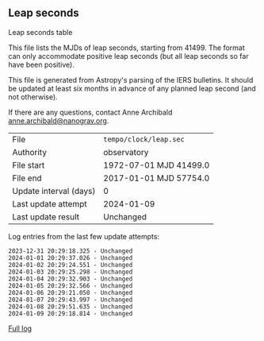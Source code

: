 
## Leap seconds

Leap seconds table

This file lists the MJDs of leap seconds, starting from 41499.
The format can only accommodate positive leap seconds (but all
leap seconds so far have been positive).

This file is generated from Astropy's parsing of the IERS
bulletins. It should be updated at least six months in advance
of any planned leap second (and not otherwise).

If there are any questions, contact Anne Archibald
<anne.archibald@nanograv.org>.

|     |     |
|:--- |:--- |
| File | `tempo/clock/leap.sec` |
| Authority | observatory |
| File start | 1972-07-01 MJD 41499.0 |
| File end | 2017-01-01 MJD 57754.0 |
| Update interval (days) | 0 |
| Last update attempt | 2024-01-09 |
| Last update result | Unchanged |

Log entries from the last few update attempts:
```
2023-12-31 20:29:18.325 - Unchanged
2024-01-01 20:29:37.026 - Unchanged
2024-01-02 20:29:24.551 - Unchanged
2024-01-03 20:29:25.298 - Unchanged
2024-01-04 20:29:32.903 - Unchanged
2024-01-05 20:29:32.566 - Unchanged
2024-01-06 20:29:21.050 - Unchanged
2024-01-07 20:29:43.997 - Unchanged
2024-01-08 20:29:51.635 - Unchanged
2024-01-09 20:29:18.814 - Unchanged
```
[Full log](https://raw.githubusercontent.com/ipta/pulsar-clock-corrections/main/log/tempo/clock/leap.sec.log)
